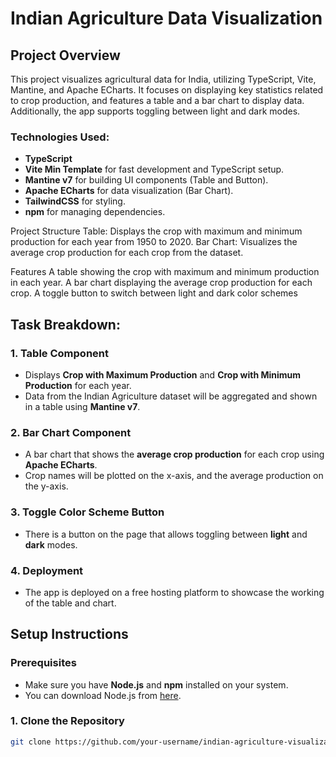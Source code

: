   # Indian Agriculture Data Visualization

## Project Overview

This project visualizes agricultural data for India, utilizing TypeScript, Vite, Mantine, and Apache ECharts. It focuses on displaying key statistics related to crop production, and features a table and a bar chart to display data. Additionally, the app supports toggling between light and dark modes.

### Technologies Used:
- **TypeScript** 
- **Vite Min Template** for fast development and TypeScript setup.
- **Mantine v7** for building UI components (Table and Button).
- **Apache ECharts** for data visualization (Bar Chart).
- **TailwindCSS** for styling.
- **npm** for managing dependencies.

 
Project Structure
Table: Displays the crop with maximum and minimum production for each year from 1950 to 2020.
Bar Chart: Visualizes the average crop production for each crop from the dataset.

Features
A table showing the crop with maximum and minimum production in each year.
A bar chart displaying the average crop production for each crop.
A toggle button to switch between light and dark color schemes
## Task Breakdown:
### 1. Table Component
- Displays **Crop with Maximum Production** and **Crop with Minimum Production** for each year.
- Data from the Indian Agriculture dataset will be aggregated and shown in a table using **Mantine v7**.
  
### 2. Bar Chart Component
- A bar chart that shows the **average crop production** for each crop using **Apache ECharts**.
- Crop names will be plotted on the x-axis, and the average production on the y-axis.

### 3. Toggle Color Scheme Button
- There is a button on the page that allows toggling between **light** and **dark** modes.

### 4. Deployment
- The app is deployed on a free hosting platform to showcase the working of the table and chart.

## Setup Instructions

### Prerequisites
- Make sure you have **Node.js** and **npm** installed on your system.
- You can download Node.js from [here](https://nodejs.org/).

### 1. Clone the Repository
```bash
git clone https://github.com/your-username/indian-agriculture-visualization.git
